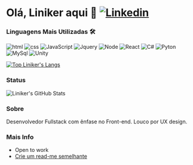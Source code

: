 # Olá, Liniker aqui 👋 [![Linkedin](https://img.shields.io/badge/LinkedIn-0077B5?style=for-the-badge&logo=linkedin&logoColor=white/)](https://linkedin.com/in/linikerpapke)

### Linguagens Mais Utilizadas 🛠

![html](https://img.shields.io/badge/HTML5-E34F26?style=for-the-badge&logo=html5&logoColor=white) 
![css](https://img.shields.io/badge/CSS3-1572B6?style=for-the-badge&logo=css3&logoColor=white)
![JavaScript](https://img.shields.io/badge/JavaScript-323330?style=for-the-badge&logo=javascript&logoColor=F7DF1E)
![Jquery](https://img.shields.io/badge/jQuery-0769AD?style=for-the-badge&logo=jquery&logoColor=white)
![Node](https://img.shields.io/badge/Node.js-43853D?style=for-the-badge&logo=node.js&logoColor=white)
![React](https://img.shields.io/badge/React-20232A?style=for-the-badge&logo=react&logoColor=61DAFB)
![C#](https://img.shields.io/badge/C%23-239120?style=for-the-badge&logo=c-sharp&logoColor=white)
![Pyton](https://img.shields.io/badge/Python-3776AB?style=for-the-badge&logo=python&logoColor=white)
![MySql](https://img.shields.io/badge/MySQL-00000F?style=for-the-badge&logo=mysql&logoColor=white)
![Unity](https://img.shields.io/badge/Unity-100000?style=for-the-badge&logo=unity&logoColor=white)

[![Top Liniker's Langs](https://github-readme-stats.vercel.app/api/top-langs/?username=linikerpapke&layout=compact)](https://github.com/linikerpapke/github-readme-stats)

### Status

![Liniker's GitHub Stats](https://github-readme-stats.vercel.app/api?username=linikerpapke&show_icons=true&theme=radical)

### Sobre

Desenvolvedor Fullstack com ênfase no Front-end. Louco por UX design.

### Mais Info

- Open to work
- [Crie um read-me semelhante](https://readme.so/pt/editor)
